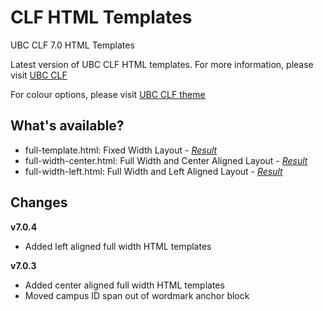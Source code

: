 CLF HTML Templates
==================

UBC CLF 7.0 HTML Templates

Latest version of UBC CLF HTML templates. For more information, please visit [UBC CLF](http://clf.ubc.ca)

For colour options, please visit [UBC CLF theme](http://clf.ubc.ca/implementing-the-clf/#theme)

What's available?
-----------------
* full-template.html: Fixed Width Layout - *[Result](http://clf.ubc.ca/theme-options/full-template.html)*
* full-width-center.html: Full Width and Center Aligned Layout - *[Result](http://clf.ubc.ca/theme-options/full-width-centered-template.html)*
* full-width-left.html: Full Width and Left Aligned Layout - *[Result](http://clf.ubc.ca/theme-options/full-width-left-template.html)*

Changes
-------
**v7.0.4**
* Added left aligned full width HTML templates

**v7.0.3**
* Added center aligned full width HTML templates
* Moved campus ID span out of wordmark anchor block


